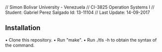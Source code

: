 // Simon Bolivar University - Venezuela
// CI-3825 Operation Systems I
// Student: Gabriel Perez Salgado Id: 13-11104
// Last Update: 14-09-2017

## Installation

• Clone this repository.
• Run "make".
• Run ./tls -h to obtain the syntax of the command.

	 